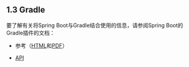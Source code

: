 <h2>1.3 Gradle</h2>

要了解有关将Spring Boot与Gradle结合使用的信息，请参阅Spring Boot的Gradle插件的文档：

* 参考（[HTML](https://docs.spring.io/spring-boot/docs/2.2.1.RELEASE/gradle-plugin/reference/html/)和[PDF](https://docs.spring.io/spring-boot/docs/2.2.1.RELEASE/gradle-plugin/reference/pdf/spring-boot-gradle-plugin-reference.pdf)）

* [API](https://docs.spring.io/spring-boot/docs/2.2.1.RELEASE/gradle-plugin/reference/api/)